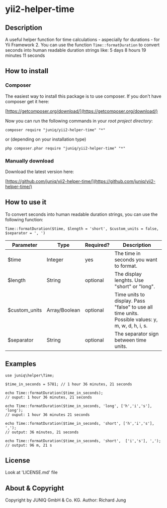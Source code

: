 # yii2-helper-time

## Description
A useful helper function for time calculations - aspecially for durations - for Yii Framework 2. You can use the function `Time::formatDuration` to convert seconds into human readable duration strings like: 5 days 8 hours 19 minutes 11 seconds

## How to install

### Composer
The easiest way to install this package is to use composer. If you don't have composer get it here:

[https://getcomposer.org/download/](https://getcomposer.org/download/)

Now you can run the following commands in your *root project directory*:

```
composer require "juniq/yii2-helper-time" "*"
```

or (depending on your installation type)

```
php composer.phar require "juniq/yii2-helper-time" "*"
```

### Manually download

Download the latest version here:

[https://github.com/juniq/yii2-helper-time/](https://github.com/juniq/yii2-helper-time/)

## How to use it

To convert seconds into human readable duration strings, you can use the following function:

```
Time::formatDuration($time, $length = 'short', $custom_units = false, $separator = ', ')
```

Parameter      | Type           | Required? | Description                                  |
---------------|----------------|-----------|----------------------------------------------|
$time          | Integer        | yes       | The time in seconds you want to format.      |
$length        | String         | optional  | The display lenghts. Use "short" or "long".  |
$custom_units  | Array/Boolean  | optional  | Time units to display. Pass "false" to use all time units. Possible values: y, m, w, d, h, i, s. |
$separator     | String         | optional  | The separator sign between time units.       |

## Examples

~~~
use juniq\helper\Time;

$time_in_seconds = 5781; // 1 hour 36 minutes, 21 seconds

echo Time::formatDuration($time_in_seconds);
// ouput: 1 hour 36 minutes, 21 seconds

echo Time::formatDuration($time_in_seconds, 'long', ['h','i','s'], 'long');
// ouput: 1 hour 36 minutes 21 seconds

echo Time::formatDuration($time_in_seconds, 'short', ['h','i','s'], ',');
// output: 36 minutes, 21 seconds

echo Time::formatDuration($time_in_seconds, 'short',  ['i','s'], ',');
// output: 96 m, 21 s

~~~

## License

Look at 'LICENSE.md' file

## About & Copyright

Copyright by JUNIQ GmbH & Co. KG. Author: Richard Jung
